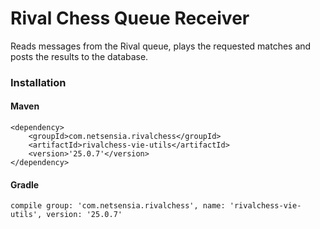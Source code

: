 Rival Chess Queue Receiver
==========================

Reads messages from the Rival queue, plays the requested matches and posts the results to the database.

### Installation

#### Maven

    <dependency>
        <groupId>com.netsensia.rivalchess</groupId>
        <artifactId>rivalchess-vie-utils</artifactId>
        <version>'25.0.7'</version>
    </dependency>
    
#### Gradle

    compile group: 'com.netsensia.rivalchess', name: 'rivalchess-vie-utils', version: '25.0.7'

